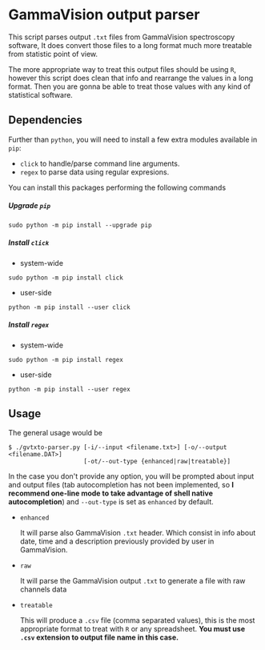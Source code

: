 # GammaVision output parser

This script parses output `.txt` files from GammaVision spectroscopy software, It does convert those files to a long format much more treatable from statistic point of view.

The more appropriate way to treat this output files should be using `R`, however this script does clean that info and rearrange the values in a long format. Then you are gonna be able to treat those values with any kind of statistical software.

## Dependencies
Further than `python`, you will need to install a few extra modules available in `pip`:

- `click` to handle/parse command line arguments.
- `regex` to parse data using regular expresions.

You can install this packages performing the following commands

##### Upgrade `pip`
```
sudo python -m pip install --upgrade pip
```
##### Install `click`
  - system-wide
  ```
  sudo python -m pip install click
  ```
  - user-side
  ```
  python -m pip install --user click
  ```
##### Install `regex`
  - system-wide
  ```
  sudo python -m pip install regex
  ```
  - user-side
  ```
  python -m pip install --user regex
  ```

## Usage
The general usage would be

```
$ ./gvtxto-parser.py [-i/--input <filename.txt>] [-o/--output <filename.DAT>]
                     [-ot/--out-type {enhanced|raw|treatable}]
```

In the case you don't provide any option, you will be prompted about input and output files (tab autocompletion has not been implemented, so **I recommend one-line mode to take advantage of shell native autocompletion**) and `--out-type` is set as `enhanced` by default.

  - `enhanced`

    It will parse also GammaVision `.txt` header. Which consist in info about date, time and a description previously provided by user in GammaVision.
  - `raw`

    It will parse the GammaVision output `.txt` to generate a file with raw channels data

  - `treatable`

    This will produce a `.csv` file (comma separated values), this is the most appropriate format to treat with `R` or any spreadsheet. **You must use `.csv` extension to output file name in this case.**
